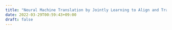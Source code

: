 ```yaml
---
title: "Neural Machine Translation by Jointly Learning to Align and Translate"
date: 2022-03-29T00:59:43+09:00
draft: false
---
```


